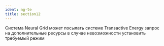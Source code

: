 ```yaml
---
ident: ng-te
title: section12
---
```


Система <span class="ng">Neural Grid</span> может посылать системе <span class="te">Transactive Energy</span> запрос на дополнительные ресурсы в случае невозможности установить требуемый режим